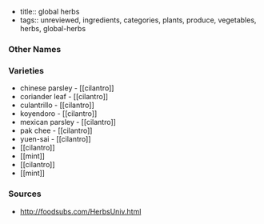 - title:: global herbs
- tags:: unreviewed, ingredients, categories, plants, produce, vegetables, herbs, global-herbs


### Other Names


### Varieties

* chinese parsley - [[cilantro]]
* coriander leaf - [[cilantro]]
* culantrillo - [[cilantro]]
* koyendoro - [[cilantro]]
* mexican parsley - [[cilantro]]
* pak chee - [[cilantro]]
* yuen-sai - [[cilantro]]
* [[cilantro]]
* [[mint]]
* [[cilantro]]
* [[mint]]

### Sources
* http://foodsubs.com/HerbsUniv.html

